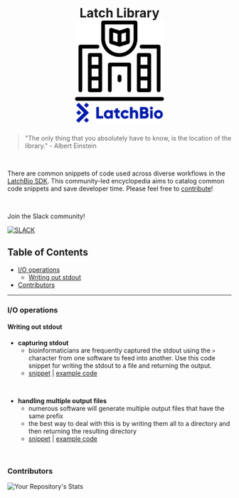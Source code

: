 <center>

# Latch Library <br /> <img src="img/latch_library_logo.jpg" alt="logo" width="200"/>

</center>


>"The only thing that you absolutely have to know, is the location of the library." - Albert Einstein 

<br />

There are common snippets of code used across diverse workflows in the [LatchBio SDK](https://console.latch.bio/explore). This community-led encyclopedia aims to catalog common code snippets and save developer time. Please feel free to [contribute](CONTRIBUTING.md)!

<br />

Join the Slack community! 

[![SLACK](https://img.shields.io/badge/Slack-4A154B?style=for-the-badge&logo=slack&logoColor=white)](https://twitter.com/LatchBio/status/1527781165783867392)

<!-- START doctoc generated TOC please keep comment here to allow auto update -->
<!-- DON'T EDIT THIS SECTION, INSTEAD RE-RUN doctoc TO UPDATE -->
## Table of Contents

- [I/O operations](#io-operations)
  - [Writing out stdout](#writing-out-stdout)
- [Contributors](#contributors)

<!-- END doctoc generated TOC please keep comment here to allow auto update -->

---

### I/O operations

#### Writing out stdout

- **capturing stdout**
    - bioinformaticians are frequently captured the stdout using the `>` character from one software to feed into another. Use this code snippet for writing the stdout to a file and returning the output.
    - [snippet](snippets/capturing_stdout.py) | [example code](https://github.com/JLSteenwyk/latch_wf_codon_optimization/blob/main/wf/__init__.py)

<br />

- **handling multiple output files**
    - numerous software will generate multiple output files that have the same prefix
    - the best way to deal with this is by writing them all to a directory and then returning the resulting directory
    - [snippet](snippets/returning_a_directory_of_results.txt) | [example code](https://github.com/JLSteenwyk/latch_wf_infer_phylogeny)

<br />

### Contributors
![Your Repository's Stats](https://contrib.rocks/image?repo=jlsteenwyk/latch_library)